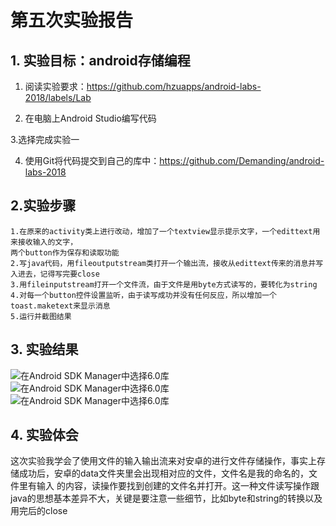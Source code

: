 # 第五次实验报告

## 1. 实验目标：android存储编程

1. 阅读实验要求：https://github.com/hzuapps/android-labs-2018/labels/Lab   

2. 在电脑上Android Studio编写代码  

3.选择完成实验一

4. 使用Git将代码提交到自己的库中：https://github.com/Demanding/android-labs-2018   

## 2.实验步骤
    1.在原来的activity类上进行改动，增加了一个textview显示提示文字，一个edittext用来接收输入的文字，
    两个button作为保存和读取功能
    2.写java代码，用fileoutputstream类打开一个输出流，接收从edittext传来的消息并写入进去，记得写完要close
    3.用fileinputstream打开一个文件流，由于文件是用byte方式读写的，要转化为string
    4.对每一个button控件设置监听，由于读写成功并没有任何反应，所以增加一个toast.maketext来显示消息
    5.运行并截图结果

## 3. 实验结果

![在Android SDK Manager中选择6.0库](https://github.com/Demanding/android-labs-2018/blob/master/Soft1614080902422/1.png "配置教育网下载代理")
![在Android SDK Manager中选择6.0库](https://github.com/Demanding/android-labs-2018/blob/master/Soft1614080902422/2.png "配置教育网下载代理")
![在Android SDK Manager中选择6.0库](https://github.com/Demanding/android-labs-2018/blob/master/Soft1614080902422/3.png "配置教育网下载代理")

## 4. 实验体会
这次实验我学会了使用文件的输入输出流来对安卓的进行文件存储操作，事实上存储成功后，安卓的data文件夹里会出现相对应的文件，文件名是我的命名的，文件里有输入
的内容，读操作要找到创建的文件名并打开。这一种文件读写操作跟java的思想基本差异不大，关键是要注意一些细节，比如byte和string的转换以及用完后的close
